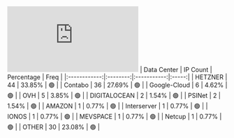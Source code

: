 ![Diagramm](https://github.com/obajay/StateSync-snapshots/blob/main/Projects/Lava/1/README.md)
| Data Center | IP Count | Percentage | Freq |
|:------------:|:--------:|:-----------:|:-----:|
| HETZNER | 44 | 33.85% | 🟢 |
| Contabo | 36 | 27.69% | 🟢 |
| Google-Cloud | 6 | 4.62% | 🟢 |
| OVH | 5 | 3.85% | 🟢 |
| DIGITALOCEAN | 2 | 1.54% | 🟢 |
| PSINet | 2 | 1.54% | 🟢 |
| AMAZON | 1 | 0.77% | 🟢 |
| Interserver | 1 | 0.77% | 🟢 |
| IONOS | 1 | 0.77% | 🟢 |
| MEVSPACE | 1 | 0.77% | 🟢 |
| Netcup | 1 | 0.77% | 🟢 |
| OTHER | 30 | 23.08% | 🟢 |